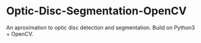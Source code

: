 # Optic-Disc-Segmentation-OpenCV
An aproximation to optic disc detection and segmentation. Build on Python3 + OpenCV. 
